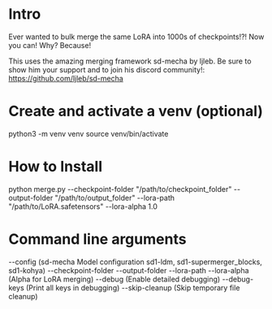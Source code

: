 # Intro

Ever wanted to bulk merge the same LoRA into 1000s of checkpoints!?! Now you can! Why? Because!

This uses the amazing merging framework sd-mecha by ljleb. Be sure to show him your support and to join his discord community!: https://github.com/ljleb/sd-mecha

# Create and activate a venv (optional)

python3 -m venv venv
source venv/bin/activate

# How to Install

python merge.py --checkpoint-folder "/path/to/checkpoint_folder" --output-folder "/path/to/output_folder" --lora-path "/path/to/LoRA.safetensors" --lora-alpha 1.0

# Command line arguments
--config (sd-mecha Model configuration sd1-ldm, sd1-supermerger_blocks, sd1-kohya)
--checkpoint-folder
--output-folder
--lora-path
--lora-alpha (Alpha for LoRA merging)
--debug (Enable detailed debugging)
--debug-keys (Print all keys in debugging)
--skip-cleanup (Skip temporary file cleanup)
